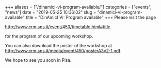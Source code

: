 +++
aliases = ["/dinamici-vi-program-available/"]
categories = ["events", "news"]
date = "2019-05-25 10:36:02"
slug = "dinamici-vi-program-available"
title = "DinAmicI VI: Program available"
+++
Please visit the page

<http://www.crm.sns.it/event/450/timetable.html#title>

for the program of our upcoming workshop.

You can also download the poster of the workshop at
<http://www.crm.sns.it/media/event/450/posterA3v2-1.pdf>

We hope to see you soon in Pisa.
